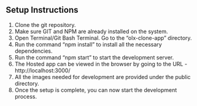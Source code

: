 ## Setup Instructions
1. Clone the git repository. 
2. Make sure GIT and NPM are already installed on the system.
3. Open Terminal/Git Bash Terminal. Go to the “olx-clone-app” directory.
4. Run the command “npm install” to install all the necessary dependencies.
5. Run the command “npm start” to start the development server.
6. The Hosted app can be viewed in the browser by going to the URL - http://localhost:3000/
7. All the images needed for development are provided under the public directory.	
8. Once the setup is complete, you can now start the development process.